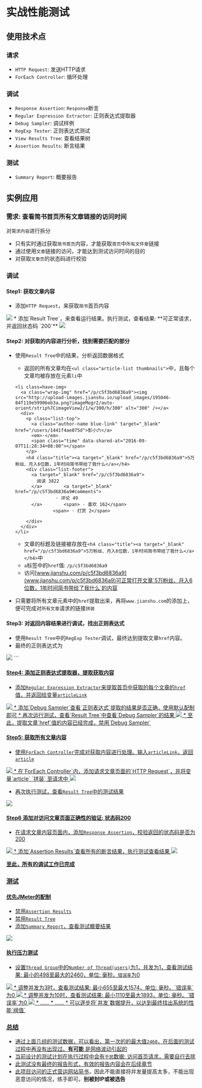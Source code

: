 # 实战性能测试

## 使用技术点

### 请求
* `HTTP Request`: 发送HTTP请求
* `ForEach Controller`: 循环处理

### 调试
* `Response Assertion`: `Response`断言
* `Regular Expression Extractor`: 正则表达式提取器
* `Debug Sampler`: 调试样例
* `RegExp Tester`: 正则表达式测试
* `View Results Tree`: 查看结果树
* `Assertion Results`: 断言结果

### 测试
* `Summary Report`: 概要报告


## 实例应用

### 需求: 查看简书首页所有文章链接的访问时间

对`需求内容`进行拆分

* 只有实时通过获取`简书首页`内容，才能获取`首页`中`所有文件章`链接
* 通过使用`文章`链接的访问，才能达到测试访问时间的目的
* 对获取`文章页`的状态码进行校验

### 调试

#### Step1: 获取文章内容

* 添加`HTTP Request`，来获取`简书`首页内容
<img src='../img/Sample-1.png' >
* 添加`Result Tree`，来查看运行结果。执行测试，查看结果: **可正常请求，并返回状态码 `200`**
<img src='../img/Sample-2.png' >

#### Step2: 对获取的内容进行分析，找到需要匹配的部分

* 使用`Result Tree`中的结果，分析返回数据格式
  * 返回的所有文章均在`<ul class="article-list thumbnails">`中，且每个文章均被存放在元素`li`中

  ```
  <li class=have-img>
    <a class="wrap-img" href="/p/c5f3bd6836a9"><img src="http://upload-images.jianshu.io/upload_images/195046-84f119e59906eb3a.png?imageMogr2/auto-orient/strip%7CimageView2/1/w/300/h/300" alt="300" /></a>
    <div>
      <p class="list-top">
        <a class="author-name blue-link" target="_blank" href="/users/1441f4ae075d">彭小六</a>
        <em>·</em>
        <span class="time" data-shared-at="2016-09-07T11:28:34+08:00"></span>
      </p>
      <h4 class="title"><a target="_blank" href="/p/c5f3bd6836a9">5万粉丝、月入6位数，1年时间简书带给了我什么</a></h4>
      <div class="list-footer">
        <a target="_blank" href="/p/c5f3bd6836a9">
          阅读 3822
        </a>        <a target="_blank" href="/p/c5f3bd6836a9#comments">
                 · 评论 49
        </a>        <span> · 喜欢 162</span>
                <span> · 打赏 2</span>

      </div>
    </div>
  </li>

  ```

  * 文章的标题及链接被存放在`<h4 class="title"><a target="_blank" href="/p/c5f3bd6836a9">5万粉丝、月入6位数，1年时间简书带给了我什么</a></h4>`中
  * `a`标签中的`href`值: `/p/c5f3bd6836a9`
  * 访问[www.jianshu.com/p/c5f3bd6836a9](www.jianshu.com/p/c5f3bd6836a9)可正常打开文章`5万粉丝、月入6位数，1年时间简书带给了我什么`的内容
* 只需要将所有文章元素中的`href`提取出来，再将`www.jianshu.com`的添加上，便可完成对`所有文章`请求的链接`拼装`

#### Step3: 对返回内容结果进行调试，找出正则表达式

* 使用`Result Tree`中的`RegExp Tester`调试，最终达到提取文章`href`内容。
* 最终的正则表达式为
<img src='../img/Sample-3.png' >
```
<h4 class="title"><a target="_blank" href="(.+?)"
```


#### Step4: 添加正则表达式提取器，提取获取内容

* 添加`Regular Expression Extractor`来提取首页中获取的每个文章的`href`值，并返回给变量`articleLink`
<img src='../img/Sample-4.png' >
* 添加`Debug Sampler`查看`正则表达式`提取的结果是否正确，使用默认配制即可
* 再次运行测试，查看`Result Tree`中查看`Debug Sampler`的结果
<img src='../img/Sample-5.png' >
* 至此，提取文章`href`值的内容已经完成，禁用`Debug Sampler`

#### Step5: 获取所有文章内容

* 使用`ForEach Controller`完成对获取内容进行处理。输入`articleLink`，返回`article`
<img src='../img/Sample-6.png' >
* 在`ForEach Controller`内，添加请求文章页面的`HTTP Request`，并将变量`article` `拼装` 至请求中
<img src='../img/Sample-7.png' >

* 再次执行测试，查看`Result Tree`中的测试结果
<img src='../img/Sample-8.png' >

#### Step6 添加对访问文章页面正确性的验证: 状态码200
* 在请求文章内容页面内，添加`Response Assertion`，校验返回的状态码是否为200
<img src='../img/Sample-9.png' >
* 添加`Assertion Results`查看所有的断言结果，执行测试查看结果
<img src='../img/Sample-10.png' >

**至此，所有的调试工作已完成**

### 测试

#### 优先JMeter的配制

* 禁用`Assertion Results`
* 禁用`Result Tree`
* 添加`Summary Report`，查看测试概要结果
<img src='../img/Sample-11.png' >

#### 执行压力测试
* 设置`Thread Group`中的`Number of Thread(users)`为1，并发为1，查看测试结果: 最小的498至最大的2460，单位: 毫秒。`错误率`为0
<img src='../img/Sample-12.png' >
* 调整并发为3时，查看测试结果: 最小655至最大1574，单位: 毫秒。`错误率`为0
<img src='../img/Sample-13.png' >
* 调整并发为10时，查看测试结果: 最小1110至最大1893，单位: 毫秒。`错误率`为0
<img src='../img/Sample-14.png' >
* ......
* ......
* 可以逐步将`并发`数据提升，以达到最终找出系统的性能`阀值`

### 总结
* 通过上面几组的测试数据，可以看出，第一次的的最大值`2460`，在后面的测试过程中再没有出现过。**有可能** 是网络波动引起的
* 当前设计的测试计划在执行过程中会有`干扰`数据: 访问首页请求，需要自行去除
* 此测试没有最终的报告形式，有效的报告内容会在后续章节
* 此项目访问的正式营运网站[简书](http://www.jianshu.com)，因此不能直接将并发量提高太多，不能出现恶意访问的情况，练手即可。**别被封IP或被选告**
